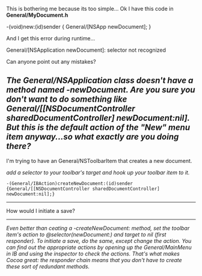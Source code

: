 This is bothering me because its too simple...
Ok I have this code in **General/MyDocument.h**
    
-(void)new:(id)sender
{
	General/[NSApp newDocument];
}

And I get this error during runtime...
    
General/[NSApplication newDocument]: selector not recognized

Can anyone point out any mistakes?

*The General/NSApplication class doesn't have a method named -newDocument. Are you sure you don't want to do something like     General/[[NSDocumentController sharedDocumentController] newDocument:nil]. But this is the default action of the "New" menu item anyway...so what exactly are you doing there?*
----
I'm trying to have an General/NSToolbarItem that creates a new document.

*add a selector to your toolbar's target and hook up your toolbar item to it.*

    -(General/IBAction)createNewDocument:(id)sender {General/[[NSDocumentController sharedDocumentController] newDocument:nil];}
----
How would I initiate a save?

----

*Even better than ceating a -createNewDocument: method, set the toolbar item's action to @selector(newDocument:) and target to nil (first responder). To initiate a save, do the same, except change the action. You can find out the appropriate actions by opening up the General/MainMenu in IB and using the inspector to check the actions. That's what makes Cocoa great: the responder chain means that you don't have to create these sort of redundant methods.*